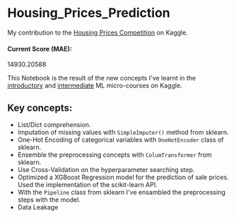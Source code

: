 # Housing_Prices_Prediction

My contribution to the [Housing Prices Competition](https://www.kaggle.com/c/home-data-for-ml-course) on Kaggle.

#### Current Score (MAE): 
14930.20588

This Notebook is the result of the new concepts I've learnt in the [introductory](https://www.kaggle.com/learn/intro-to-machine-learning) and [intermediate](https://www.kaggle.com/learn/intermediate-machine-learning) ML micro-courses on Kaggle. 

## Key concepts:
+ List/Dict comprehension.
+ Imputation of missing values with `SimpleImputer()` method from sklearn.
+ One-Hot Encoding of categorical variables with `OneHotEncoder` class of sklearn.
+ Ensemble the preprocessing concepts with `ColumTransformer` from sklearn.
+ Use Cross-Validation on the hyperparameter searching step. 
+ Optimized a XGBoost Regression model for the prediction of sale prices. Used the implementation of the scikit-learn API.
+ With the `Pipeline` class from sklearn I've ensambled the preprocessing steps with the model.
+ Data Leakage
